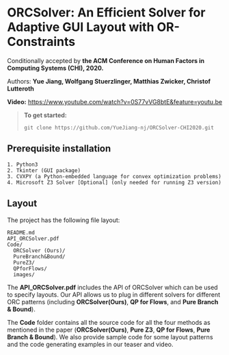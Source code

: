 # ORCSolver: An Efficient Solver for Adaptive GUI Layout with OR-Constraints

Conditionally accepted by **the ACM Conference on Human Factors in Computing Systems (CHI), 2020.**

Authors: **Yue Jiang, Wolfgang Stuerzlinger, Matthias Zwicker, Christof Lutteroth**

**Video:** https://www.youtube.com/watch?v=0S77vVG8btE&feature=youtu.be

> **To get started:** 
> 
>     git clone https://github.com/YueJiang-nj/ORCSolver-CHI2020.git
>

## Prerequisite installation

    1. Python3 
    2. Tkinter (GUI package)
    3. CVXPY (a Python-embedded language for convex optimization problems)
    4. Microsoft Z3 Solver [Optional] (only needed for running Z3 version)

## Layout

The project has the following file layout:

    README.md
    API_ORCSolver.pdf
    Code/
      ORCSolver (Ours)/
      PureBranch&Bound/
      PureZ3/
      QPforFlows/
      images/

The **API_ORCSolver.pdf** includes the API of ORCSolver which can be used to specify layouts. Our API allows us to plug in different solvers for different ORC patterns (including **ORCSolver(Ours)**, **QP for Flows**, and **Pure Branch & Bound**). 

The **Code** folder contains all the source code for all the four methods as mentioned in the paper (**ORCSolver(Ours)**, **Pure Z3**, **QP for Flows**, **Pure Branch & Bound**). We also provide sample code for some layout patterns and the code generating examples in our teaser and video. 
